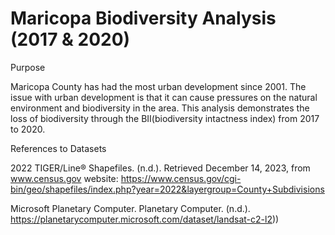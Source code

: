 # Maricopa Biodiversity Analysis (2017 & 2020)
Purpose

Maricopa County has had the most urban development since 2001. The issue with urban development is that it can cause pressures on the natural environment and biodiversity in the area. This analysis demonstrates the loss of biodiversity through the BII(biodiversity intactness index) from 2017 to 2020. 

References to Datasets

2022 TIGER/Line® Shapefiles. (n.d.). Retrieved December 14, 2023, from www.census.gov website: https://www.census.gov/cgi-bin/geo/shapefiles/index.php?year=2022&layergroup=County+Subdivisions

Microsoft Planetary Computer. Planetary Computer. (n.d.). https://planetarycomputer.microsoft.com/dataset/landsat-c2-l2))